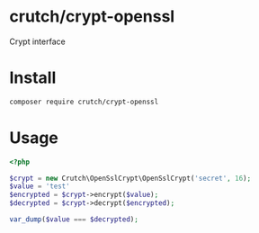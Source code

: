 # crutch/crypt-openssl

Crypt interface

# Install

```bash
composer require crutch/crypt-openssl
```

# Usage

```php
<?php

$crypt = new Crutch\OpenSslCrypt\OpenSslCrypt('secret', 16);
$value = 'test'
$encrypted = $crypt->encrypt($value);
$decrypted = $crypt->decrypt($encrypted);

var_dump($value === $decrypted);
```
